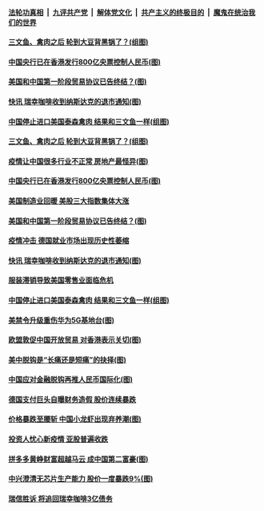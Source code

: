 

####  [法轮功真相](../../../../basic/blob/master/README.md?t=06241402) &nbsp;|&nbsp; [九评共产党](../../../../9ping.md/blob/master/README.md?t=06241402) &nbsp;|&nbsp; [解体党文化](../../../../jtdwh.md/blob/master/README.md?t=06241402)  &nbsp;|&nbsp; [共产主义的终极目的](../../../../gczydzjmd.md/blob/master/README.md?t=06241402) &nbsp;|&nbsp; [魔鬼在统治我们的世界](../../../../mgztzwmdsj.md/blob/master/README.md?t=06241402) 

#### [三文鱼、禽肉之后 轮到大豆背黑锅了？(组图)](../pages/p5/937480.md?t=06241402) 

#### [中国央行已在香港发行800亿央票控制人民币(图)](../pages/p5/937478.md?t=06241402) 

#### [美国和中国第一阶段贸易协议已告终结？(图)](../pages/p5/937467.md?t=06241402) 

#### [快讯 瑞幸咖啡收到纳斯达克的退市通知(图)](../pages/p5/937459.md?t=06241402) 

#### [中国停止进口美国泰森禽肉 结果和三文鱼一样(组图)](../pages/p5/937379.md?t=06241402) 


#### [三文鱼、禽肉之后 轮到大豆背黑锅了？(组图)](../pages/p5/937480.md?t=06241402) 

#### [疫情让中国很多行业不正常 房地产最怪异(图)](../pages/p5/937485.md?t=06241402) 

#### [中国央行已在香港发行800亿央票控制人民币(图)](../pages/p5/937478.md?t=06241402) 

#### [美国制造业回暖 美股三大指数集体大涨](../pages/p5/937475.md?t=06241402) 

#### [美国和中国第一阶段贸易协议已告终结？(图)](../pages/p5/937467.md?t=06241402) 

#### [疫情冲击 德国就业市场出现历史性萎缩](../pages/p5/937462.md?t=06241402) 

#### [快讯 瑞幸咖啡收到纳斯达克的退市通知(图)](../pages/p5/937459.md?t=06241402) 

#### [服装滞销导致美国零售业面临危机](../pages/p5/937458.md?t=06241402) 

#### [中国停止进口美国泰森禽肉 结果和三文鱼一样(组图)](../pages/p5/937379.md?t=06241402) 

#### [美禁令升级重伤华为5G基地台(图)](../pages/p5/937393.md?t=06241402) 


#### [欧盟敦促中国开放贸易 对香港表示关切(图)](../pages/p5/937388.md?t=06241402) 

#### [美中脱钩是“长痛还是短痛”的抉择(图)](../pages/p5/937387.md?t=06241402) 

#### [中国应对金融脱钩再推人民币国际化(图)](../pages/p5/937352.md?t=06241402) 

#### [德国支付巨头自曝财务造假 股价连续暴跌](../pages/p5/937367.md?t=06241402) 

#### [价格暴跌至腰斩 中国小龙虾出现弃养潮(图)](../pages/p5/937349.md?t=06241402) 

#### [投资人忧心新疫情 亚股普遍收跌](../pages/p5/937344.md?t=06241402) 

#### [拼多多黄峥财富超越马云 成中国第二富豪(图)](../pages/p5/937322.md?t=06241402) 

#### [中兴澄清无芯片生产能力 股价一度暴跌9%(图)](../pages/p5/937321.md?t=06241402) 

#### [瑞信胜诉 将追回瑞幸咖啡3亿债务](../pages/p5/937306.md?t=06241402) 

